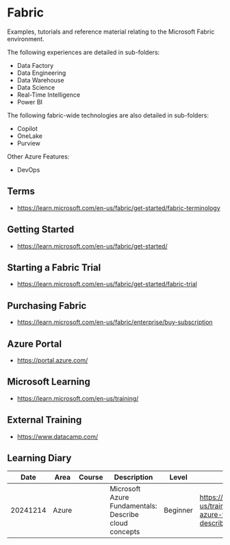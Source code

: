 # Fabric
Examples, tutorials and reference material relating to the Microsoft Fabric environment.

The following experiences are detailed in sub-folders:
- Data Factory
- Data Engineering
- Data Warehouse
- Data Science
- Real-Time Intelligence
- Power BI

The following fabric-wide technologies are also detailed in sub-folders:
- Copilot
- OneLake
- Purview

Other Azure Features:
- DevOps
  

## Terms
- https://learn.microsoft.com/en-us/fabric/get-started/fabric-terminology

## Getting Started
- https://learn.microsoft.com/en-us/fabric/get-started/

## Starting a Fabric Trial
- https://learn.microsoft.com/en-us/fabric/get-started/fabric-trial

## Purchasing Fabric
- https://learn.microsoft.com/en-us/fabric/enterprise/buy-subscription

## Azure Portal
- https://portal.azure.com/

## Microsoft Learning
- https://learn.microsoft.com/en-us/training/

## External Training
- https://www.datacamp.com/

## Learning Diary

| Date     | Area  | Course | Description                                           | Level    | Url                                                                                                    | Rating |
| -------- | ----- | ------ | ----------------------------------------------------- | -------- | ------------------------------------------------------------------------------------------------------ | ------ |
| 20241214 | Azure |        | Microsoft Azure Fundamentals: Describe cloud concepts | Beginner | https://learn.microsoft.com/en-us/training/paths/microsoft-azure-fundamentals-describe-cloud-concepts/ |        |

